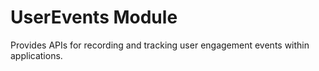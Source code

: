 # UserEvents Module

Provides APIs for recording and tracking user engagement events within applications.
